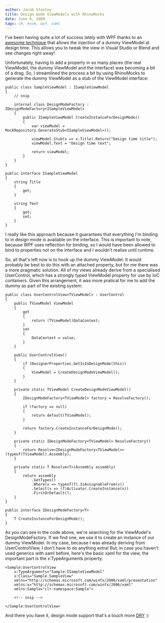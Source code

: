 ```yaml
---
author: Jacob Stanley
title: Design mode ViewModels with RhinoMocks
date: June 6, 2009
tags: c#, mvvm, wpf, xaml
---
```


I've been having quite a lot of success lately with WPF thanks to an
[awesome technique](http://weblogs.asp.net/thomaslebrun/archive/2009/05/04/wpf-mvvm-how-to-get-data-in-design-time.aspx)
that allows the injection of a dummy ViewModel at design time. This
allows you to tweak the view in Visual Studio or Blend and see changes
right away!

Unfortunately, having to add a property in so many places (the real
ViewModel, the dummy ViewModel and the interface) was becoming a bit of
a drag. So, I streamlined the process a bit by using RhinoMocks to
generate the dummy ViewModel as a stub of the ViewModel interface:

~~~{.cs}
public class SampleViewModel : ISampleViewModel
{
    // snip

    internal class DesignModeFactory : IDesignModeFactory<ISampleViewModel>
    {
        public ISampleViewModel CreateInstanceForDesignMode()
        {
            var viewModel = MockRepository.GenerateStub<ISampleViewModel>();

            viewModel.Stub(x => x.Title).Return("Design time title");
            viewModel.Text = "Design time text";

            return viewModel;
        }
    }
}

public interface ISampleViewModel
{
    string Title
    {
        get;
    }

    string Text
    {
        get;
        set;
    }
}
~~~

I really like this approach because it guarantees that everything I'm
binding to in design mode is available on the interface. This is
important to note, because WPF uses reflection for binding, so I would
have been allowed to bind to properties not on the interface and I
wouldn't realise until runtime.

So, all that's left now is to hook up the dummy ViewModel. It would
probably be best to do this with an attached property, but for me there
was a more pragmatic solution. All of my views already derive from a
specialised UserControl, which has a strongly typed ViewModel property
for use by IoC containers. Given this arrangement, it was more pratical
for me to add the dummy as part of the existing system.

~~~{.cs}
public class UserControlView<TViewModel> : UserControl
{
    public TViewModel ViewModel
    {
        get
        {
            return (TViewModel)DataContext;
        }
        set
        {
            DataContext = value;
        }
    }

    public UserControlView()
    {
        if (DesignerProperties.GetIsInDesignMode(this))
        {
            ViewModel = CreateDesignModeViewModel();
        }
    }

    private static TViewModel CreateDesignModeViewModel()
    {
        IDesignModeFactory<TViewModel> factory = ResolveFactory();

        if (factory == null)
        {
            return default(TViewModel);
        }

        return factory.CreateInstanceForDesignMode();
    }

    private static IDesignModeFactory<TViewModel> ResolveFactory()
    {
        return Resolve<IDesignModeFactory<TViewModel>>(typeof(TViewModel).Assembly);
    }

    private static T Resolve<T>(Assembly assembly)
    {
        return assembly
            .GetTypes()
            .Where(x => typeof(T).IsAssignableFrom(x))
            .Select(x => (T)Activator.CreateInstance(x))
            .FirstOrDefault();
    }
}

public interface IDesignModeFactory<T>
{
    T CreateInstanceForDesignMode();
}
~~~

As you can see in the code above, we're searching for the ViewModel's
DesignModeFactory. If we find one, we use it to create an instance of
our dummy ViewModel. In my case, because I was already deriving from
UserControlView, I don't have to do anything extra! But, in case you
haven't used generics with xaml before, here's the basic xaml for the
view, the important part is the x:TypeArguments property.

~~~{.xml}
<Sample:UserControlView
    x:TypeArguments="Sample:ISampleViewModel"
    x:Class="Sample.SampleView"
    xmlns="http://schemas.microsoft.com/winfx/2006/xaml/presentation"
    xmlns:x="http://schemas.microsoft.com/winfx/2006/xaml"
    xmlns:Sample="clr-namespace:Sample">

    <!-- snip -->

</Sample:UserControlView>
~~~

And there you have it, design mode support that's a touch more
[DRY](http://en.wikipedia.org/wiki/Don%27t_repeat_yourself) :)
